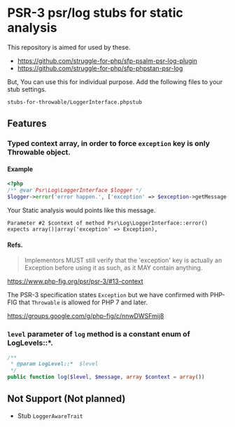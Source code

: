 PSR-3 psr/log stubs for static analysis
=======================================

This repository is aimed for used by these.

 - https://github.com/struggle-for-php/sfp-psalm-psr-log-plugin
 - https://github.com/struggle-for-php/sfp-phpstan-psr-log

But, You can use this for individual purpose.
Add the following files to your stub settings.
```
stubs-for-throwable/LoggerInterface.phpstub
```

## Features

### Typed context array, in order to force `exception` key is only Throwable object.

#### Example

```php
<?php
/** @var Psr\Log\LoggerInterface $logger */
$logger->error('error happen.', ['exception' => $exception->getMessage()]);
```

Your Static analysis would points like this message.
```
Parameter #2 $context of method Psr\Log\LoggerInterface::error() expects array()|array('exception' => Exception),
```
#### Refs.

> Implementors MUST still verify that the 'exception' key is actually an Exception before using it as such, as it MAY contain anything.

https://www.php-fig.org/psr/psr-3/#13-context

The PSR-3 specification states `Exception` but we have confirmed with PHP-FIG that `Throwable` is allowed for PHP 7 and later.

https://groups.google.com/g/php-fig/c/nnwDWSFmij8

### `level` parameter of `log` method is a constant enum of LogLevels::*.

```php
/**
 * @param LogLevel::*  $level
 */
public function log($level, $message, array $context = array())
```

## Not Support (Not planned)

- Stub `LoggerAwareTrait`

